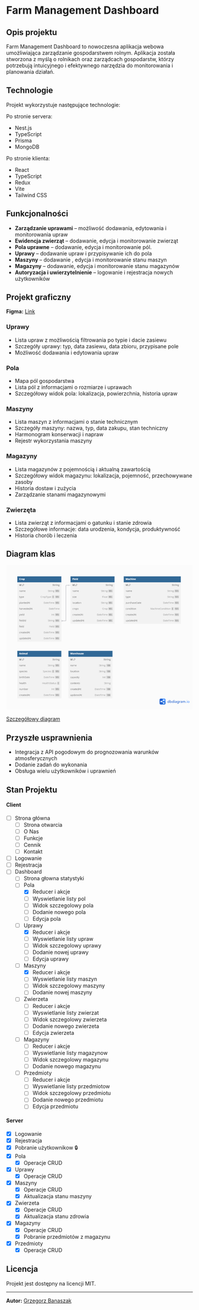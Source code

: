 # Farm Management Dashboard

## Opis projektu

Farm Management Dashboard to nowoczesna aplikacja webowa umożliwiająca zarządzanie gospodarstwem rolnym. Aplikacja została stworzona z myślą o rolnikach oraz zarządcach gospodarstw, którzy potrzebują intuicyjnego i efektywnego narzędzia do monitorowania i planowania działań.

## Technologie

Projekt wykorzystuje następujące technologie:

Po stronie servera:

- Nest.js
- TypeScript
- Prisma
- MongoDB

Po stronie klienta:

- React
- TypeScript
- Redux
- Vite
- Tailwind CSS

## Funkcjonalności

- **Zarządzanie uprawami** – możliwość dodawania, edytowania i monitorowania upraw
- **Ewidencja zwierząt** – dodawanie, edycja i monitorowanie zwierząt
- **Pola uprawne** – dodawanie, edycja i monitorowanie pól.
- **Uprawy** – dodawanie upraw i przypisywanie ich do pola
- **Maszyny** – dodawanie , edycja i monitorowanie stanu maszyn
- **Magazyny** – dodawanie, edycja i monitorowanie stanu magazynów
- **Autoryzacja i uwierzytelnienie** – logowanie i rejestracja nowych użytkowników

## Projekt graficzny

**Figma:** [Link](https://www.figma.com/design/guX7cNrLpVMqYbFrD9UhHm/Farm-Dashboard?node-id=164-75&t=FSwea2TUMQbAwJLR-0)

### Uprawy

- Lista upraw z możliwością filtrowania po typie i dacie zasiewu
- Szczegóły uprawy: typ, data zasiewu, data zbioru, przypisane pole
- Możliwość dodawania i edytowania upraw

### Pola

- Mapa pól gospodarstwa
- Lista pól z informacjami o rozmiarze i uprawach
- Szczegółowy widok pola: lokalizacja, powierzchnia, historia upraw

### Maszyny

- Lista maszyn z informacjami o stanie technicznym
- Szczegóły maszyny: nazwa, typ, data zakupu, stan techniczny
- Harmonogram konserwacji i napraw
- Rejestr wykorzystania maszyny

### Magazyny

- Lista magazynów z pojemnością i aktualną zawartością
- Szczegółowy widok magazynu: lokalizacja, pojemność, przechowywane zasoby
- Historia dostaw i zużycia
- Zarządzanie stanami magazynowymi

### Zwierzęta

- Lista zwierząt z informacjami o gatunku i stanie zdrowia
- Szczegółowe informacje: data urodzenia, kondycja, produktywność
- Historia chorób i leczenia

## Diagram klas

![Diagram klas](img/diagram.png)

[Szczegółowy diagram](https://dbdiagram.io/d/67b1aeed263d6cf9a04ece33)

## Przyszłe usprawnienia

- Integracja z API pogodowym do prognozowania warunków atmosferycznych
- Dodanie zadań do wykonania
- Obsługa wielu użytkowników i uprawnień

## Stan Projektu

#### Client

- [ ] Strona główna
  - [ ] Strona otwarcia
  - [ ] O Nas
  - [ ] Funkcje
  - [ ] Cennik
  - [ ] Kontakt
- [ ] Logowanie
- [ ] Rejestracja
- [ ] Dashboard
  - [ ] Strona głowna statystyki
  - [ ] Pola
    - [x] Reducer i akcje
    - [ ] Wyswietlanie listy pol
    - [ ] Widok szczegolowy pola
    - [ ] Dodanie nowego pola
    - [ ] Edycja pola
  - [ ] Uprawy
    - [x] Reducer i akcje
    - [ ] Wyswietlanie listy upraw
    - [ ] Widok szczegolowy uprawy
    - [ ] Dodanie nowej uprawy
    - [ ] Edycja uprawy
  - [ ] Maszyny
    - [x] Reducer i akcje
    - [ ] Wyswietlanie listy maszyn
    - [ ] Widok szczegolowy maszyny
    - [ ] Dodanie nowej maszyny
  - [ ] Zwierzeta
    - [ ] Reducer i akcje
    - [ ] Wyswietlanie listy zwierzat
    - [ ] Widok szczegolowy zwierzeta
    - [ ] Dodanie nowego zwierzeta
    - [ ] Edycja zwierzeta
  - [ ] Magazyny
    - [ ] Reducer i akcje
    - [ ] Wyswietlanie listy magazynow
    - [ ] Widok szczegolowy magazynu
    - [ ] Dodanie nowego magazynu
  - [ ] Przedmioty
    - [ ] Reducer i akcje
    - [ ] Wyswietlanie listy przedmiotow
    - [ ] Widok szczegolowy przedmiotu
    - [ ] Dodanie nowego przedmiotu
    - [ ] Edycja przedmiotu

#### Server

- [x] Logowanie
- [x] Rejestracja
- [x] Pobranie użytkownikow 🔒
- [x] Pola
  - [x] Operacje CRUD
- [x] Uprawy
  - [x] Operacje CRUD
- [x] Maszyny
  - [x] Operacje CRUD
  - [x] Aktualizacja stanu maszyny
- [x] Zwierzeta
  - [x] Operacje CRUD
  - [x] Aktualizacja stanu zdrowia
- [x] Magazyny
  - [x] Operacje CRUD
  - [x] Pobranie przedmiotów z magazynu
- [x] Przedmioty
  - [x] Operacje CRUD

## Licencja

Projekt jest dostępny na licencji MIT.

---

**Autor:** [Grzegorz Banaszak](https://github.com/GrzegorzBanaszak)
